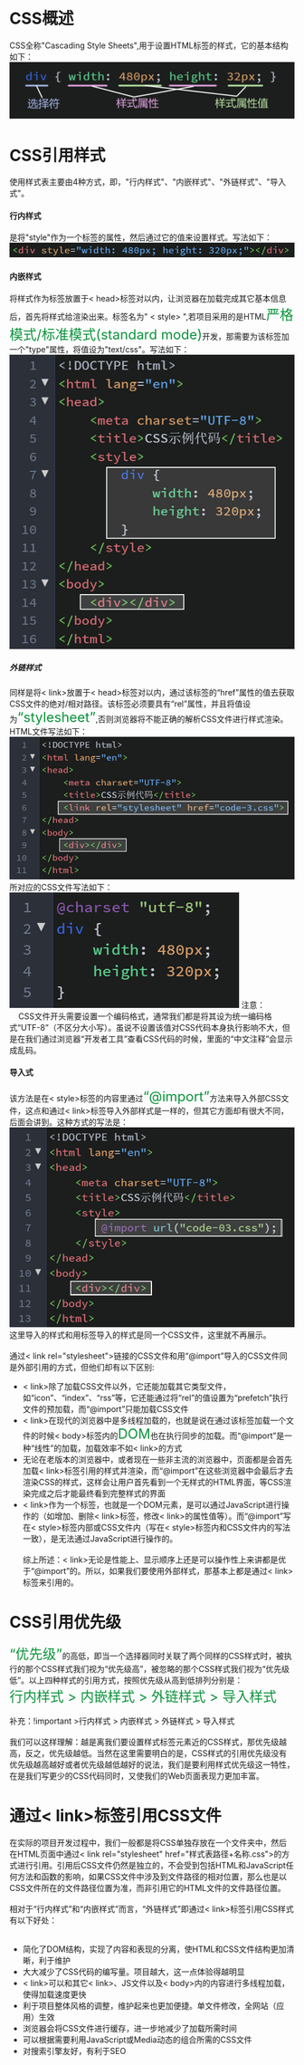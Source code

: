 <h1>CSS概述</h1>
CSS全称"Cascading Style Sheets",用于设置HTML标签的样式，它的基本结构如下：
<img src="./images/code-css-001.jpg"/>
<h1>CSS引用样式</h1>
使用样式表主要由4种方式，即，"行内样式"、"内嵌样式"、"外链样式"、"导入式"。
<h4>行内样式</h4>
是将"style"作为一个标签的属性，然后通过它的值来设置样式。写法如下：
<img src="./images/code-css-002.jpg">
<h4>内嵌样式</h4>
将样式作为标签放置于< head>标签对以内，让浏览器在加载完成其它基本信息后，首先将样式给渲染出来。标签名为" < style> ",若项目采用的是HTML<span style="font-size:24px;color: #0b933b;">严格模式/标准模式(standard mode)</span>开发，那需要为该标签加一个"type"属性，将值设为"text/css"。写法如下：
<img src="./images/code-css-003.jpg">
<h5>外链样式</h5>
同样是将< link>放置于< head>标签对以内，通过该标签的“href”属性的值去获取CSS文件的绝对/相对路径。该标签必须要具有“rel”属性，并且将值设为<span style="font-size:24px;color: #0b933b;">“stylesheet”</span>,否则浏览器将不能正确的解析CSS文件进行样式渲染。
HTML文件写法如下：
<img src="./images/code-css-004.jpg">
所对应的CSS文件写法如下：
<img src="./images/code-css-005.jpg">
注意：<br>
&nbsp;&nbsp;&nbsp;&nbsp;CSS文件开头需要设置一个编码格式，通常我们都是将其设为统一编码格式“UTF-8”（不区分大小写）。虽说不设置该值对CSS代码本身执行影响不大，但是在我们通过浏览器“开发者工具”查看CSS代码的时候，里面的“中文注释”会显示成乱码。
<h4>导入式</h4>
该方法是在< style>标签的内容里通过<span style="font-size:24px;color: #0b933b;">“@import”</span>方法来导入外部CSS文件，这点和通过< link>标签导入外部样式是一样的，但其它方面却有很大不同，后面会讲到。这种方式的写法是：
<img src="./images/code-css-006.jpg">
这里导入的样式和用<link>标签导入的样式是同一个CSS文件，这里就不再展示。<br><br>
通过< link rel="stylesheet">链接的CSS文件和用“@import”导入的CSS文件同是外部引用的方式，但他们却有以下区别:

- < link>除了加载CSS文件以外，它还能加载其它类型文件，如“icon”、“index”、“rss”等，它还能通过将“rel”的值设置为“prefetch”执行文件的预加载，而“@import”只能加载CSS文件
- < link>在现代的浏览器中是多线程加载的，也就是说在通过该标签加载一个文件的时候< body>标签内的<span style="font-size:24px;color: #0b933b;">DOM</span>也在执行同步的加载。而“@import”是一种“线性”的加载，加载效率不如< link>的方式
- 无论在老版本的浏览器中，或者现在一些非主流的浏览器中，页面都是会首先加载< link>标签引用的样式并渲染，而“@import”在这些浏览器中会最后才去渲染CSS的样式，这样会让用户首先看到一个无样式的HTML界面，等CSS渲染完成之后才能最终看到完整样式的界面
- < link>作为一个标签，也就是一个DOM元素，是可以通过JavaScript进行操作的（如增加、删除< link>标签，修改< link>的属性值等）。而“@import”写在< style>标签内部或CSS文件内（写在< style>标签内和CSS文件内的写法一致），是无法通过JavaScript进行操作的。<br><br>
综上所述：< link>无论是性能上、显示顺序上还是可以操作性上来讲都是优于“@import”的。所以，如果我们要使用外部样式，那基本上都是通过< link>标签来引用的。
<h1>CSS引用优先级</h1>
<span style="font-size:24px;color: #0b933b;">“优先级”</span>的高低，即当一个选择器同时关联了两个同样的CSS样式时，被执行的那个CSS样式我们视为“优先级高”，被忽略的那个CSS样式我们视为“优先级低”。以上四种样式的引用方式，按照优先级从高到低排列分别是：<br>
<span style="font-size:24px;color: #0b933b;">行内样式 > 内嵌样式 > 外链样式 > 导入样式</span><br><br>
补充：!important >行内样式 > 内嵌样式 > 外链样式 > 导入样式<br><br>
我们可以这样理解：越是离我们要设置样式标签元素近的CSS样式，那优先级越高，反之，优先级越低。当然在这里需要明白的是，CSS样式的引用优先级没有优先级越高越好或者优先级越低越好的说法，我们是要利用样式优先级这一特性，在是我们写更少的CSS代码同时，又使我们的Web页面表现力更加丰富。
<h1>通过< link>标签引用CSS文件</h1>
在实际的项目开发过程中，我们一般都是将CSS单独存放在一个文件夹中，然后在HTML页面中通过< link rel="stylesheet" href="样式表路径+名称.css">的方式进行引用。引用后CSS文件仍然是独立的，不会受到包括HTML和JavaScript任何方法和函数的影响，如果CSS文件中涉及到文件路径的相对位置，那么也是以CSS文件所在的文件路径位置为准，而非引用它的HTML文件的文件路径位置。<br><br>
相对于“行内样式”和“内嵌样式”而言，“外链样式”即通过< link>标签引用CSS样式有以下好处：<br><br>

- 简化了DOM结构，实现了内容和表现的分离，使HTML和CSS文件结构更加清晰，利于维护
- 大大减少了CSS代码的编写量。项目越大，这一点体验得越明显
- < link>可以和其它< link>、JS文件以及< body>内的内容进行多线程加载，使得加载速度更快
- 利于项目整体风格的调整，维护起来也更加便捷。单文件修改，全网站（应用）生效
- 浏览器会将CSS文件进行缓存，进一步地减少了加载所需时间
- 可以根据需要利用JavaScript或Media动态的组合所需的CSS文件
- 对搜索引擎友好，有利于SEO